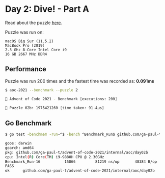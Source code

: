 # Day 2: Dive! - Part A

Read about the puzzle [here](https://adventofcode.com/2021/day/2).

Puzzle was run on:

```text
macOS Big Sur (11.5.2)
MacBook Pro (2019)
2.3 GHz 8-Core Intel Core i9
16 GB 2667 MHz DDR4
```

## Performance

Puzzle was run 200 times and the fastest time was recorded as: **0.091ms**

```sh
$ aoc-2021 --benchmark --puzzle 2

🎄 Advent of Code 2021 - Benchmark [executions: 200]

🧩 Puzzle 02b: 1975421260 [time taken: 91.4µs]
```

## Go Benchmark

```sh
$ go test -benchmem -run=^$ -bench ^Benchmark_Run$ github.com/ga-paul-t/advent-of-code-2021/internal/aoc/day02b

goos: darwin
goarch: amd64
pkg: github.com/ga-paul-t/advent-of-code-2021/internal/aoc/day02b
cpu: Intel(R) Core(TM) i9-9880H CPU @ 2.30GHz
Benchmark_Run-16           15066         81219 ns/op       48384 B/op       1001 allocs/op
PASS
ok      github.com/ga-paul-t/advent-of-code-2021/internal/aoc/day02b    2.152s
```
